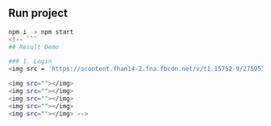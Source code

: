 <!-- ## TIKI App
[DEMO APP](https://tikishop.netlify.app/home) -->
## Run project
```bash
npm i -> npm start
<!-- ```
## Result Demo

### 1. Login
<img src = 'https://scontent.fhan14-2.fna.fbcdn.net/v/t1.15752-9/275953671_500201968421871_579330445943278752_n.png?_nc_cat=108&ccb=1-5&_nc_sid=ae9488&_nc_ohc=QyHZVnhzJpAAX-eKSyc&_nc_ht=scontent.fhan14-2.fna&oh=03_AVJikfKMraFpUZ99DoylFScBZIKDH8L10HB3JsYLixABUg&oe=6260830D'></img>

<img src=""></img>
<img src=""></img>
<img src=""></img>
<img src=""></img>
<img src=""></img> -->